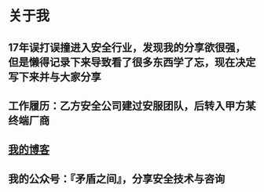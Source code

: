# 关于我
## 17年误打误撞进入安全行业，发现我的分享欲很强，但是懒得记录下来导致看了很多东西学了忘，现在决定写下来并与大家分享
## 工作履历：乙方安全公司建过安服团队，后转入甲方某终端厂商
## [我的博客](https://anna1258.github.io/)
## 我的公众号：『矛盾之间』，分享安全技术与咨询
